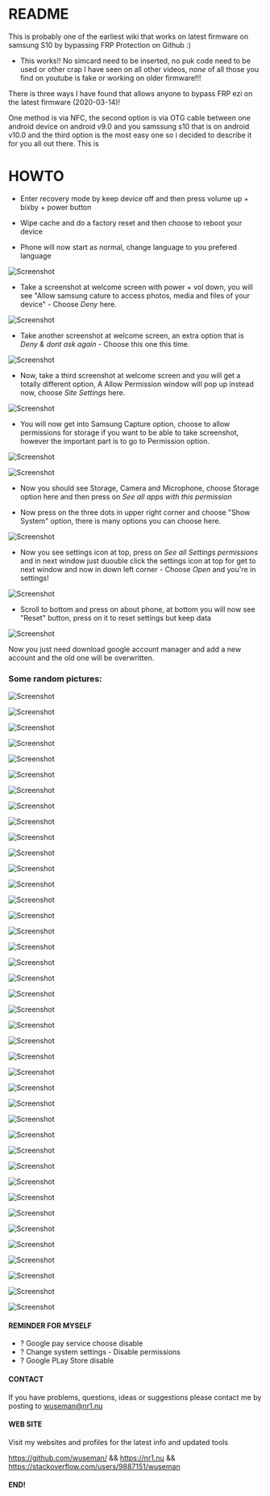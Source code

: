 # README

This is probably one of the earliest wiki that works on latest firmware on samsung S10 by bypassing FRP Protection on Github :)

* This works!! No simcard need to be inserted, no puk code need to be used or other crap I have seen on all other videos, *none* of all those you find on youtube is fake or working on older firmware!!!

There is three ways I have found that allows anyone to bypass FRP ezi on the latest firmware (2020-03-14)! 

One method is via NFC, the second option is via OTG cable between one android device on android v9.0 and you samssung s10 that is on android v10.0 and the third option is the most easy one so i decided to describe it for you all out there. This is 

# HOWTO

* Enter recovery mode by keep device off and then press volume up + bixby + power button

* Wipe cache and do a factory reset and then choose to reboot your device

* Phone will now start as normal, change language to you prefered language

![Screenshot](.previews/1.jpg)
 
* Take a screenshot at welcome screen with power + vol down, you will see "Allow samsung cature to access photos, media and files of your device" - Choose *Deny* here. 

![Screenshot](.previews/2.jpg)

* Take another screenshot at welcome screen, an extra option that is *Deny & dont ask again* - Choose this one this time.

![Screenshot](.previews/4.jpg)

* Now, take a third screenshot at welcome screen and you will get a totally different option, A Allow Permission window will pop up instead now, choose  *Site Settings* here. 

![Screenshot](.previews/6.jpg)

* You will now get into Samsung Capture option, choose to allow permissions for storage if you want to be able to take screenshot, however the important part is to go to Permission option.

![Screenshot](.previews/7.jpg)

![Screenshot](.previews/8.jpg)

* Now you should see Storage, Camera and Microphone, choose Storage option here and then press on *See all apps with this permission*

* Now press on the three dots in upper right corner and choose "Show System" option, there is many options you can choose here. 

![Screenshot](.previews/9.jpg)

* Now you see settings icon at top, press on *See all Settings permissions* and in next window just duouble click the settings icon at top for get to next window and now in down left corner - Choose *Open* and you're in settings!

![Screenshot](.previews/10.jpg)

* Scroll to bottom and press on about phone, at bottom you will now see "Reset" button, press on it to reset settings but keep data

![Screenshot](.previews/11.jpg)


Now you just need download google account manager and add a new account and the old one will be overwritten.

### Some random pictures: 

![Screenshot](.previews/12.jpg)       

![Screenshot](.previews/13.jpg)       

![Screenshot](.previews/14.jpg)       

![Screenshot](.previews/15.jpg)       

![Screenshot](.previews/16.jpg)       

![Screenshot](.previews/17.jpg)       

![Screenshot](.previews/18.jpg)       

![Screenshot](.previews/19.jpg)       

![Screenshot](.previews/20.jpg)       

![Screenshot](.previews/21.jpg)       

![Screenshot](.previews/22.jpg)       

![Screenshot](.previews/23.jpg)       

![Screenshot](.previews/24.jpg)       

![Screenshot](.previews/25.jpg)       

![Screenshot](.previews/26.jpg)       

![Screenshot](.previews/27.jpg)       

![Screenshot](.previews/28.jpg)       

![Screenshot](.previews/30.jpg)       

![Screenshot](.previews/31.jpg)       

![Screenshot](.previews/32.jpg)       

![Screenshot](.previews/33.jpg)       

![Screenshot](.previews/34.jpg)       

![Screenshot](.previews/35.jpg)       

![Screenshot](.previews/36.jpg)       

![Screenshot](.previews/37.jpg)       

![Screenshot](.previews/38.jpg)       

![Screenshot](.previews/39.jpg)       

![Screenshot](.previews/40.jpg)       

![Screenshot](.previews/41.jpg)       

![Screenshot](.previews/42.jpg)       

![Screenshot](.previews/43.jpg)       

![Screenshot](.previews/44.jpg)       

![Screenshot](.previews/46.jpg)       

![Screenshot](.previews/47.jpg)       

![Screenshot](.previews/48.jpg)       

![Screenshot](.previews/49.jpg)       

![Screenshot](.previews/50.jpg)       

![Screenshot](.previews/51.jpg)       

![Screenshot](.previews/52.jpg)       

![Screenshot](.previews/53.jpg)       

#### REMINDER FOR MYSELF

* ? Google pay service choose disable
* ? Change system settings - Disable permissions
* ? Google PLay Store disable

#### CONTACT 

If you have problems, questions, ideas or suggestions please contact me by posting to wuseman@nr1.nu

#### WEB SITE

Visit my websites and profiles for the latest info and updated tools

https://github.com/wuseman/ && https://nr1.nu && https://stackoverflow.com/users/9887151/wuseman

#### END!
